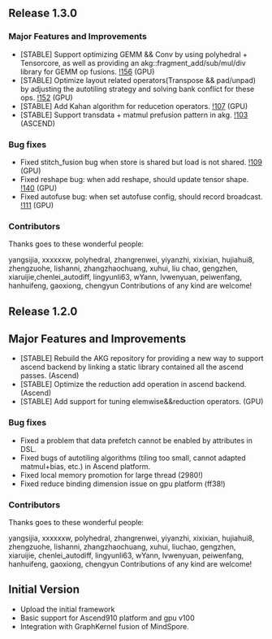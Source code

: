 ## Release 1.3.0
### Major Features and Improvements
  * [STABLE] Support optimizing GEMM && Conv by using polyhedral + Tensorcore, as well as providing an akg::fragment_add/sub/mul/div library for GEMM op fusions. [!156](https://gitee.com/mindspore/akg/pulls/156) (GPU)
  * [STABLE] Optimize layout related operators(Transpose && pad/unpad) by adjusting the autotiling strategy and solving bank conflict for these ops. [!152](https://gitee.com/mindspore/akg/pulls/152/) (GPU)
  * [STABLE] Add Kahan algorithm for reducetion operators. [!107](https://gitee.com/mindspore/akg/pulls/107) (GPU)
  * [STABLE] Support transdata + matmul prefusion pattern in akg. [!103](https://gitee.com/mindspore/akg/pulls/103) (ASCEND)

### Bug fixes
  * Fixed stitch_fusion bug when store is shared but load is not shared. [!109](https://gitee.com/mindspore/akg/pulls/109) (GPU)
  * Fixed reshape bug: when add reshape, should update tensor shape. [!140](https://gitee.com/mindspore/akg/pulls/140) (GPU)
  * Fixed autofuse bug: when set autofuse config, should record broadcast. [!111](https://gitee.com/mindspore/akg/pulls/111) (GPU)

### Contributors
Thanks goes to these wonderful people:

yangsijia, xxxxxxw, polyhedral, zhangrenwei, yiyanzhi, xixixian, hujiahui8, zhengzuohe, lishanni, zhangzhaochuang, xuhui, liu
chao, gengzhen, xiaruijie,chenlei_autodiff, lingyunli63, wYann, lvwenyuan, peiwenfang, hanhuifeng, gaoxiong, chengyun
Contributions of any kind are welcome!

## Release 1.2.0
## Major Features and Improvements
  * [STABLE] Rebuild the AKG repository for providing a new way to support ascend backend by linking a static library contained all the ascend passes. (Ascend)
  * [STABLE] Optimize the reduction add operation in ascend backend. (Ascend)
  * [STABLE] Add support for tuning elemwise&&reduction operators. (GPU)

### Bug fixes
  * Fixed a problem that data prefetch cannot be enabled by attributes in DSL.
  * Fixed bugs of autotiling algorithms (tiling too small, cannot adapted matmul+bias, etc.) in Ascend platform.
  * Fixed local memory promotion for large thread (2980!)
  * Fixed reduce binding dimension issue on gpu platform (ff38!)

### Contributors
Thanks goes to these wonderful people:

yangsijia, xxxxxxw, polyhedral, zhangrenwei, yiyanzhi, xixixian, hujiahui8, zhengzuohe, lishanni, zhangzhaochuang, xuhui, liuchao, gengzhen, xiaruijie, 
chenlei_autodiff, lingyunli63, wYann, lvwenyuan, peiwenfang, hanhuifeng, gaoxiong, chengyun
Contributions of any kind are welcome!

## Initial Version
* Upload the initial framework
* Basic support for Ascend910 platform and gpu v100
* Integration with GraphKernel fusion of MindSpore.

